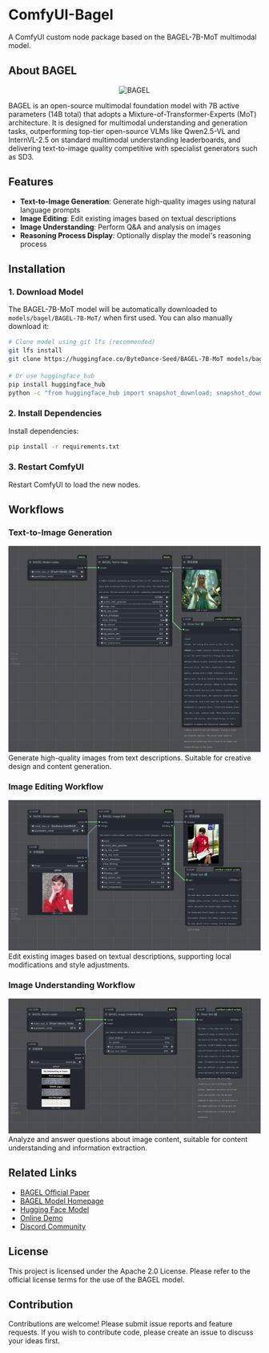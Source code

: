 # ComfyUI-Bagel

A ComfyUI custom node package based on the BAGEL-7B-MoT multimodal model.

## About BAGEL

<p align="center">
  <img src="https://lf3-static.bytednsdoc.com/obj/eden-cn/nuhojubrps/banner.png" alt="BAGEL" width="480"/>
</p>

BAGEL is an open-source multimodal foundation model with 7B active parameters (14B total) that adopts a Mixture-of-Transformer-Experts (MoT) architecture. It is designed for multimodal understanding and generation tasks, outperforming top-tier open-source VLMs like Qwen2.5-VL and InternVL-2.5 on standard multimodal understanding leaderboards, and delivering text-to-image quality competitive with specialist generators such as SD3.

## Features

- **Text-to-Image Generation**: Generate high-quality images using natural language prompts
- **Image Editing**: Edit existing images based on textual descriptions  
- **Image Understanding**: Perform Q&A and analysis on images
- **Reasoning Process Display**: Optionally display the model's reasoning process

## Installation

### 1. Download Model
The BAGEL-7B-MoT model will be automatically downloaded to `models/bagel/BAGEL-7B-MoT/` when first used. You can also manually download it:
```bash
# Clone model using git lfs (recommended)
git lfs install
git clone https://huggingface.co/ByteDance-Seed/BAGEL-7B-MoT models/bagel/BAGEL-7B-MoT

# Or use huggingface_hub
pip install huggingface_hub
python -c "from huggingface_hub import snapshot_download; snapshot_download(repo_id='ByteDance-Seed/BAGEL-7B-MoT', local_dir='models/bagel/BAGEL-7B-MoT')"
```

### 2. Install Dependencies
Install dependencies:
```bash
pip install -r requirements.txt
```

### 3. Restart ComfyUI
Restart ComfyUI to load the new nodes.

## Workflows

### Text-to-Image Generation
![text to image workflow](example_workflows/bagel_text_to_image.png)
Generate high-quality images from text descriptions. Suitable for creative design and content generation.

### Image Editing Workflow
![image editing workflow](example_workflows/bagel_image_edit.png)
Edit existing images based on textual descriptions, supporting local modifications and style adjustments.

### Image Understanding Workflow
![image understanding workflow](example_workflows/bagel_image_understanding.png)
Analyze and answer questions about image content, suitable for content understanding and information extraction.

## Related Links

- [BAGEL Official Paper](https://arxiv.org/abs/2505.14683)
- [BAGEL Model Homepage](https://bagel-ai.org/)
- [Hugging Face Model](https://huggingface.co/ByteDance-Seed/BAGEL-7B-MoT)
- [Online Demo](https://demo.bagel-ai.org/)
- [Discord Community](https://discord.gg/Z836xxzy)

## License

This project is licensed under the Apache 2.0 License. Please refer to the official license terms for the use of the BAGEL model.

## Contribution

Contributions are welcome! Please submit issue reports and feature requests. If you wish to contribute code, please create an issue to discuss your ideas first.
